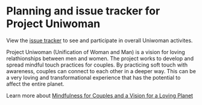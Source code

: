 # Planning and issue tracker for Project Uniwoman

View the [issue tracker](https://github.com/uniwoman/project-planning/issues) to see and participate in overall Uniwoman activites.

Project Uniwoman (Unification of Woman and Man) is a vision for loving relathionships between men and women. The project works to develop and spread mindful touch practices for couples. By practicing soft touch with awareness, couples can connect to each other in a deeper way. This can be a very loving and transformational experience that has the potential to affect the entire planet.

Learn more about [Mindfulness for Couples and a Vision for a Loving Planet](https://steemit.com/introduceyourself/@uniwoman/mindfulness-for-couples-and-a-vision-for-a-loving-planet)
